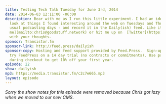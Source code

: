 ```yaml
---
title: Testing Tech Talk Tuesday for June 3rd, 2014
date: 2014-06-03 12:11:00 -06:00
description: Bear with me as I run this little experiment. I had an idea to do a quick
  look at things I found interesting around the web on Tuesdays and Thursdays - my
  usual podcasting days - and record it in the Daily(ish) feed. Like it? Hate it?  [Email
  me](mailto:chris@goodstuff.network) or hit me up on  [Twitter](https://twitter.com/iChris)
  with your thoughts.
sponsor: Transistor.fm
sponsor-link: http://feed.press/dailyish
sponsor-copy: Hosting and feed support provided by Feed.Press.  Sign-up today and
  try FeedPress on a 14 day trial (no contracts or commitments). Use promo code "dailyish"
  during checkout to get 10% off your first year.
episode: 22
show: dailyish
mp3: https://media.transistor.fm/c2c7e665.mp3
layout: episode
---
```


<em>Sorry the show notes for this episode were removed because Chris got lazy when we moved to our new CMS</em>.
